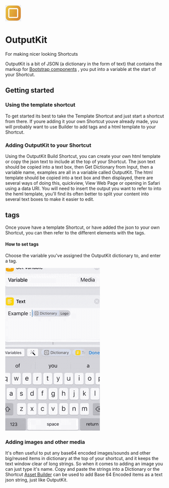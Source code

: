 ![](https://github.com/nturpin0/OutputKit/raw/master/Images/OutputKit%20Logo%20No%20Message.png)
# OutputKit
For making nicer looking Shortcuts


OutputKit is a bit of JSON (a dictionary in the form of text) that contains the markup for [Bootstrap components](https://getbootstrap.com/docs/4.0/components/alerts/)  , you put into a variable at the start of your Shortcut.


## Getting started

### Using the template shortcut
To get started its best to take the Template Shortcut and just start a shortcut from there.
If youre adding it your own Shortcut youve already made, you will probably want to use Builder to add tags and a html template to your Shortcut.

### Adding OutputKit to your Shortcut
Using the OutputKit Build Shortcut, you can create your own html template or copy the json text to include at the top of your Shortcut. The json text should be copied into a text box, then Get Dictionary from Input, then a variable name, examples are all in a variable called OutputKit. The html template should be copied into a text box and then displayed, there are several ways of doing this, quickview, View Web Page or opening in Safari using a data URI. You will need to insert the output you want to refer to into the heml template, you'll find its often better to split your content into several text boxes to make it easier to edit.


## tags
Once youve have a template Shortcut, or have added the json to your own Shortcut, you can then refer to the different elements with the tags.


#### How to set tags
Choose the variable you've assigned the OutputKit dictionary to, and enter a tag.

![](https://github.com/nturpin0/OutputKit/raw/master/Images/OKDIctionary.gif) 


### Adding images and other media
It's often useful to put any base64 encoded images/sounds and other big/reused items in dictionary at the top of your shortcut, and it keeps the text window clear of long strings. So when it comes to adding an image you can just type it's name.
Copy and paste the strings into a Dictionary or the Shortcut [Asset Builder](https://routinehub.co/shortcut/1760) can be used to add Base 64 Encoded items as a text json string, just like OutputKit.
